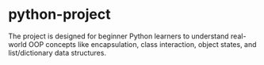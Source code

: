 # python-project
The project is designed for beginner Python learners to understand real-world OOP concepts like encapsulation, class interaction, object states, and list/dictionary data structures.
